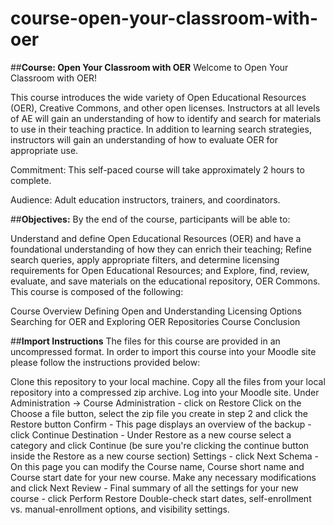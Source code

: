 # course-open-your-classroom-with-oer
##**Course: Open Your Classroom with OER**
Welcome to Open Your Classroom with OER!

This course introduces the wide variety of Open Educational Resources (OER), Creative Commons, and other open licenses. Instructors at all levels of AE will gain an understanding of how to identify and search for materials to use in their teaching practice. In addition to learning search strategies, instructors will gain an understanding of how to evaluate OER for appropriate use.

Commitment: This self-paced course will take approximately 2 hours to complete.

Audience: Adult education instructors, trainers, and coordinators.

##**Objectives:** 
By the end of the course, participants will be able to:

Understand and define Open Educational Resources (OER) and have a foundational understanding of how they can enrich their teaching;
Refine search queries, apply appropriate filters, and determine licensing requirements for Open Educational Resources; and
Explore, find, review, evaluate, and save materials on the educational repository, OER Commons.
This course is composed of the following:

Course Overview
Defining Open and Understanding Licensing Options
Searching for OER and Exploring OER Repositories
Course Conclusion

##**Import Instructions**
The files for this course are provided in an uncompressed format. In order to import this course into your Moodle site please follow the instructions provided below:

Clone this repository to your local machine.
Copy all the files from your local repository into a compressed zip archive.
Log into your Moodle site.
Under Administration -> Course Administration - click on Restore
Click on the Choose a file button, select the zip file you create in step 2 and click the Restore button
Confirm - This page displays an overview of the backup - click Continue
Destination - Under Restore as a new course select a category and click Continue (be sure you're clicking the continue button inside the Restore as a new course section)
Settings - click Next
Schema - On this page you can modify the Course name, Course short name and Course start date for your new course. Make any necessary modifications and click Next
Review - Final summary of all the settings for your new course - click Perform Restore
Double-check start dates, self-enrollment vs. manual-enrollment options, and visibility settings.
